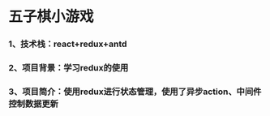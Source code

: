 # 五子棋小游戏

### 1、技术栈：react+redux+antd
### 2、项目背景：学习redux的使用
### 3、项目简介：使用redux进行状态管理，使用了异步action、中间件控制数据更新
